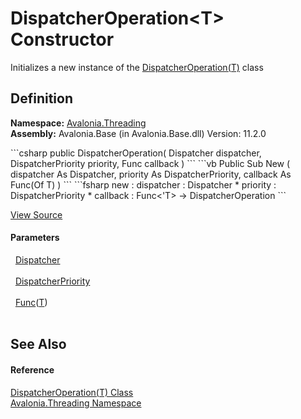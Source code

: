 # DispatcherOperation&lt;T&gt; Constructor


Initializes a new instance of the <a href="T_Avalonia_Threading_DispatcherOperation_1">DispatcherOperation(T)</a> class



## Definition
**Namespace:** <a href="N_Avalonia_Threading">Avalonia.Threading</a>  
**Assembly:** Avalonia.Base (in Avalonia.Base.dll) Version: 11.2.0

<Tabs groupId="api-code-preview">
<TabItem value="csharp" label="C#">
```csharp
public DispatcherOperation(
	Dispatcher dispatcher,
	DispatcherPriority priority,
	Func<T> callback
)
```
</TabItem>
<TabItem value="vb" label="VB">
```vb
Public Sub New ( 
	dispatcher As Dispatcher,
	priority As DispatcherPriority,
	callback As Func(Of T)
)
```
</TabItem>
<TabItem value="fsharp" label="F#">
```fsharp
new : 
        dispatcher : Dispatcher * 
        priority : DispatcherPriority * 
        callback : Func<'T> -> DispatcherOperation
```
</TabItem>
</Tabs>



<a href="https://github.com/AvaloniaUI/Avalonia/tree/master/src/Avalonia.Base/Threading/DispatcherOperation.cs#L332" title="View the source code">View Source</a>



#### Parameters
<dl><dt>  <a href="T_Avalonia_Threading_Dispatcher">Dispatcher</a></dt><dd> </dd><dt>  <a href="T_Avalonia_Threading_DispatcherPriority">DispatcherPriority</a></dt><dd> </dd><dt>  <a href="https://learn.microsoft.com/dotnet/api/system.func-1" target="_blank" rel="noopener noreferrer">Func</a>(<a href="T_Avalonia_Threading_DispatcherOperation_1">T</a>)</dt><dd> </dd></dl>

## See Also


#### Reference
<a href="T_Avalonia_Threading_DispatcherOperation_1">DispatcherOperation(T) Class</a>  
<a href="N_Avalonia_Threading">Avalonia.Threading Namespace</a>  
